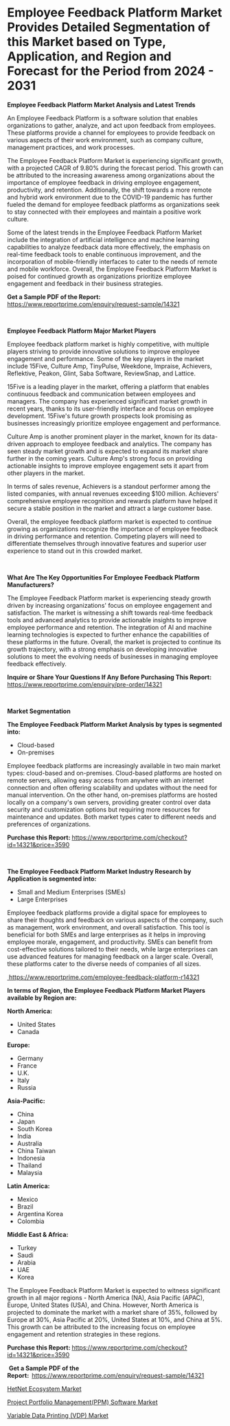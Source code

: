 <p><h1>Employee Feedback Platform Market Provides Detailed Segmentation of this Market based on Type, Application, and Region and Forecast for the Period from 2024 - 2031</h1></p><p><strong>Employee Feedback Platform Market Analysis and Latest Trends</strong></p>
<p><p>An Employee Feedback Platform is a software solution that enables organizations to gather, analyze, and act upon feedback from employees. These platforms provide a channel for employees to provide feedback on various aspects of their work environment, such as company culture, management practices, and work processes.</p><p>The Employee Feedback Platform Market is experiencing significant growth, with a projected CAGR of 9.80% during the forecast period. This growth can be attributed to the increasing awareness among organizations about the importance of employee feedback in driving employee engagement, productivity, and retention. Additionally, the shift towards a more remote and hybrid work environment due to the COVID-19 pandemic has further fueled the demand for employee feedback platforms as organizations seek to stay connected with their employees and maintain a positive work culture.</p><p>Some of the latest trends in the Employee Feedback Platform Market include the integration of artificial intelligence and machine learning capabilities to analyze feedback data more effectively, the emphasis on real-time feedback tools to enable continuous improvement, and the incorporation of mobile-friendly interfaces to cater to the needs of remote and mobile workforce. Overall, the Employee Feedback Platform Market is poised for continued growth as organizations prioritize employee engagement and feedback in their business strategies.</p></p>
<p><strong>Get a Sample PDF of the Report:&nbsp;</strong> <a href="https://www.reportprime.com/enquiry/request-sample/14321">https://www.reportprime.com/enquiry/request-sample/14321</a></p>
<p>&nbsp;</p>
<p><strong>Employee Feedback Platform Major Market Players</strong></p>
<p><p>Employee feedback platform market is highly competitive, with multiple players striving to provide innovative solutions to improve employee engagement and performance. Some of the key players in the market include 15Five, Culture Amp, TinyPulse, Weekdone, Impraise, Achievers, Reflektive, Peakon, Glint, Saba Software, ReviewSnap, and Lattice.</p><p>15Five is a leading player in the market, offering a platform that enables continuous feedback and communication between employees and managers. The company has experienced significant market growth in recent years, thanks to its user-friendly interface and focus on employee development. 15Five's future growth prospects look promising as businesses increasingly prioritize employee engagement and performance.</p><p>Culture Amp is another prominent player in the market, known for its data-driven approach to employee feedback and analytics. The company has seen steady market growth and is expected to expand its market share further in the coming years. Culture Amp's strong focus on providing actionable insights to improve employee engagement sets it apart from other players in the market.</p><p>In terms of sales revenue, Achievers is a standout performer among the listed companies, with annual revenues exceeding $100 million. Achievers' comprehensive employee recognition and rewards platform have helped it secure a stable position in the market and attract a large customer base.</p><p>Overall, the employee feedback platform market is expected to continue growing as organizations recognize the importance of employee feedback in driving performance and retention. Competing players will need to differentiate themselves through innovative features and superior user experience to stand out in this crowded market.</p></p>
<p>&nbsp;</p>
<p><strong>What Are The Key Opportunities For Employee Feedback Platform Manufacturers?</strong></p>
<p><p>The Employee Feedback Platform market is experiencing steady growth driven by increasing organizations' focus on employee engagement and satisfaction. The market is witnessing a shift towards real-time feedback tools and advanced analytics to provide actionable insights to improve employee performance and retention. The integration of AI and machine learning technologies is expected to further enhance the capabilities of these platforms in the future. Overall, the market is projected to continue its growth trajectory, with a strong emphasis on developing innovative solutions to meet the evolving needs of businesses in managing employee feedback effectively.</p></p>
<p><strong>Inquire or Share Your Questions If Any Before Purchasing This Report:</strong> <a href="https://www.reportprime.com/enquiry/pre-order/14321">https://www.reportprime.com/enquiry/pre-order/14321</a></p>
<p>&nbsp;</p>
<p><strong>Market Segmentation</strong></p>
<p><strong>The Employee Feedback Platform Market Analysis by types is segmented into:</strong></p>
<p><ul><li>Cloud-based</li><li>On-premises</li></ul></p>
<p><p>Employee feedback platforms are increasingly available in two main market types: cloud-based and on-premises. Cloud-based platforms are hosted on remote servers, allowing easy access from anywhere with an internet connection and often offering scalability and updates without the need for manual intervention. On the other hand, on-premises platforms are hosted locally on a company's own servers, providing greater control over data security and customization options but requiring more resources for maintenance and updates. Both market types cater to different needs and preferences of organizations.</p></p>
<p><strong>Purchase this Report:&nbsp;</strong><a href="https://www.reportprime.com/checkout?id=14321&price=3590">https://www.reportprime.com/checkout?id=14321&price=3590</a></p>
<p>&nbsp;</p>
<p><strong>The Employee Feedback Platform Market Industry Research by Application is segmented into:</strong></p>
<p><ul><li>Small and Medium Enterprises (SMEs)</li><li>Large Enterprises</li></ul></p>
<p><p>Employee feedback platforms provide a digital space for employees to share their thoughts and feedback on various aspects of the company, such as management, work environment, and overall satisfaction. This tool is beneficial for both SMEs and large enterprises as it helps in improving employee morale, engagement, and productivity. SMEs can benefit from cost-effective solutions tailored to their needs, while large enterprises can use advanced features for managing feedback on a larger scale. Overall, these platforms cater to the diverse needs of companies of all sizes.</p></p>
<p><a href="https://www.reportprime.com/employee-feedback-platform-r14321">&nbsp;https://www.reportprime.com/employee-feedback-platform-r14321</a></p>
<p><strong>In terms of Region, the Employee Feedback Platform Market Players available by Region are:</strong></p>
<p>
    <p> <strong> North America: </strong>
        <ul>
            <li>United States</li>
            <li>Canada</li>
        </ul>
        </p> 
    <p> <strong> Europe: </strong>
        <ul>
            <li>Germany</li>
            <li>France</li>
            <li>U.K.</li>
            <li>Italy</li>
            <li>Russia</li>
        </ul>
        </p> 
    <p> <strong> Asia-Pacific: </strong>
        <ul>
            <li>China</li>
            <li>Japan</li>
            <li>South Korea</li>
            <li>India</li>
            <li>Australia</li>
            <li>China Taiwan</li>
            <li>Indonesia</li>
            <li>Thailand</li>
            <li>Malaysia</li>
        </ul>
        </p> 
    <p> <strong> Latin America: </strong>
        <ul>
            <li>Mexico</li>
            <li>Brazil</li>
            <li>Argentina Korea</li>
            <li>Colombia</li>
        </ul>
        </p> 
    <p> <strong> Middle East & Africa: </strong>
        <ul>
            <li>Turkey</li>
            <li>Saudi</li>
            <li>Arabia</li>
            <li>UAE</li>
            <li>Korea</li>
        </ul>
    </p>
    </p>
<p><p>The Employee Feedback Platform Market is expected to witness significant growth in all major regions - North America (NA), Asia Pacific (APAC), Europe, United States (USA), and China. However, North America is projected to dominate the market with a market share of 35%, followed by Europe at 30%, Asia Pacific at 20%, United States at 10%, and China at 5%. This growth can be attributed to the increasing focus on employee engagement and retention strategies in these regions.</p></p>
<p><strong>Purchase this Report: </strong><a href="https://www.reportprime.com/checkout?id=14321&price=3590">https://www.reportprime.com/checkout?id=14321&price=3590</a></p>
<p>&nbsp;<strong>Get a Sample PDF of the Report:&nbsp;&nbsp;</strong><a href="https://www.reportprime.com/enquiry/request-sample/14321">https://www.reportprime.com/enquiry/request-sample/14321</a></p>
<p><strong></strong></p>
<p><p><a href="https://view.publitas.com/reportprime-1/hetnet-ecosystem-industry-analysis-report-its-market-size-growing-with-a-cagr-of-6-6-by-applications-types-and-region-forecasted-for-period-from-2024-to-2031/">HetNet Ecosystem Market</a></p><p><a href="https://view.publitas.com/reportprime-1/project-portfolio-management-ppm-software-market-size-is-growing-at-cagr-of-5-5-and-this-report-covers-analysis-by-type-application-growth-and-forecast-2024-2031/">Project Portfolio Management(PPM) Software Market</a></p><p><a href="https://view.publitas.com/reportprime-1/insights-into-the-variable-data-printing-vdp-industry-market-financial-status-market-size-and-revenue-analysis-up-to-2031/">Variable Data Printing (VDP) Market</a></p></p>